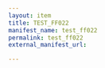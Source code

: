 ```yaml
---
layout: item
title: TEST_FF022
manifest_name: test_ff022
permalink: test_ff022
external_manifest_url: 

---
```

<!-- Add an essay or interpretive material below this line,
using HTML or markdown.  Do not modify this file above this line -->
